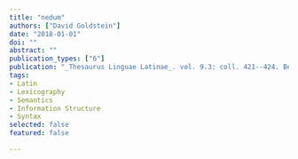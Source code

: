 ```yaml
---
title: "nedum"
authors: ["David Goldstein"]
date: "2018-01-01"
doi: ""
abstract: ""
publication_types: ["6"]
publication: "_Thesaurus Linguae Latinae_. vol. 9.3: coll. 421--424. Berlin: de Gruyter"
tags:
- Latin
- Lexicography
- Semantics
- Information Structure
- Syntax
selected: false
featured: false

---
```

